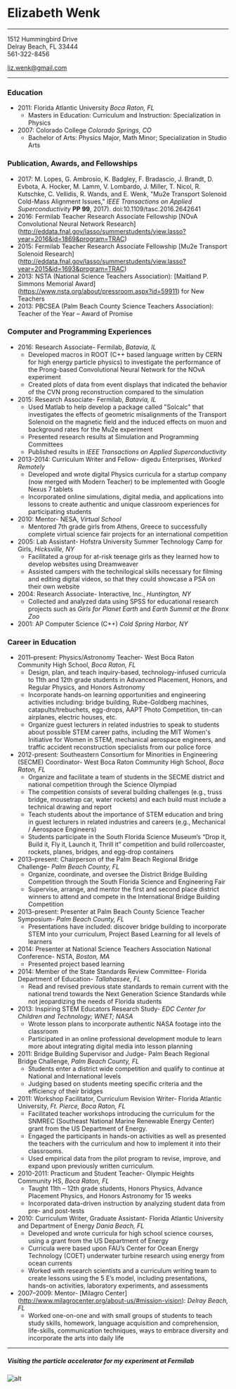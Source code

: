 # Elizabeth Wenk
***

1512 Hummingbird Drive                                                          
Delray Beach, FL 33444                                                          
561-322-8456

liz.wenk@gmail.com

***

### Education
- 2011: Florida Atlantic University *Boca Raton, FL*
    - Masters in Education: Curriculum and Instruction: Specialization in Physics
- 2007: Colorado College *Colorado Springs, CO*
    - Bachelor of Arts: Physics Major, Math Minor; Specialization in Studio Arts

### Publication, Awards, and Fellowships
- 2017: M. Lopes, G. Ambrosio, K. Badgley, F. Bradascio, J. Brandt, D. Evbota, A. Hocker, M. Lamm, V. Lombardo, J. Miller, T. Nicol, R. Kutschke, C. Vellidis, R. Wands, and E. Wenk, "Mu2e Transport Solenoid Cold-Mass Alignment Issues," *IEEE Transactions on Applied Superconductivity* **PP 99**, 2017). doi:10.1109/tasc.2016.2642641 
- 2016: Fermilab Teacher Research Associate Fellowship [NOvA Convolutional Neural Network Research] (http://eddata.fnal.gov/lasso/summerstudents/view.lasso?year=2016&id=1869&program=TRAC)
- 2015: Fermilab Teacher Research Associate Fellowship [Mu2e Transport Solenoid Research] (http://eddata.fnal.gov/lasso/summerstudents/view.lasso?year=2015&id=1693&program=TRAC)
- 2013: NSTA (National Science Teachers Association): [Maitland P. Simmons Memorial Award] (https://www.nsta.org/about/pressroom.aspx?id=59911) for New Teachers
- 2013: PBCSEA (Palm Beach County Science Teachers Association): Teacher of the Year – Award of Promise


### Computer and Programming Experiences
- 2016: Research Associate- Fermilab, *Batavia, IL*
    - Developed macros in ROOT (C++ based language written by CERN for high energy particle physics) to investigate the performance of the Prong-based Convolutional Neural Network for the NOvA experiment
    - Created plots of data from event displays that indicated the behavior of the CVN prong reconstruction compared to the simulation
- 2015: Research Associate- Fermilab, *Batavia, IL*
    - Used Matlab to help develop a package called "Solcalc" that investigates the effects of geometric misalignments of the Transport Solenoid on the magnetic field and the induced effects on muon and background rates for the Mu2e experiment
    - Presented research results at Simulation and Programming Committees
    - Published results in *IEEE Transactions on Applied Superconductivity* 
- 2013-2014: Curriculum Writer and Fellow- digedu Enterprises, *Worked Remotely*
    - Developed and wrote digital Physics curricula for a startup company (now merged with Modern Teacher) to be implemented with Google Nexus 7 tablets
    - Incorporated online simulations, digital media, and applications into lessons to create authentic and unique classroom experiences for participating students
- 2010: Mentor- NESA, *Virtual School*
    - Mentored 7th grade girls from Athens, Greece to successfully complete virtual science fair projects for an international competition
- 2005: Lab Assistant- Hofstra University Summer Technology Camp for Girls, *Hicksville, NY*
    - Facilitated a group for at-risk teenage girls as they learned how to develop websites using Dreamweaver
    - Assisted campers with the technilogical skills necessary for filming and editing digital videos, so that they could showcase a PSA on their own website
- 2004: Research Associate- Interactive, Inc., *Huntington, NY*
    - Collected and analyzed data using SPSS for educational research projects such as *Girls for Planet Earth* and *Earth Summit at the Bronx Zoo*
- 2001: AP Computer Science (C++) *Cold Spring Harbor, NY*

### Career in Education
- 2011–present: Physics/Astronomy Teacher- West Boca Raton Community High School, *Boca Raton, FL*
    - Design, plan, and teach inquiry-based, technology-infused curricula to 11th and 12th grade students in Advanced Placement, Honors, and Regular Physics, and Honors Astronomy
    - Incorporate hands-on learning opportunities and engineering activities including: bridge building, Rube-Goldberg machines, catapults/trebuchets, egg-drops, AAPT Photo Competition, tin-can airplanes, electric houses, etc.
    - Organize guest lecturers in related industries to speak to students about possible STEM career paths, including the MIT Women's Initiative for Women in STEM, mechanical aerospace engineers, and traffic accident reconstruction specialists from our police force
- 2012-present: Southeastern Consortium for Minorities in Engineering (SECME) Coordinator- West Boca Raton Community High School, *Boca Raton, FL*
    - Organize and facilitate a team of students in the SECME district and national competition through the Science Olympiad
    - The competition consists of several building challenges (e.g., truss bridge, mousetrap car, water rockets) and each build must include a technical drawing and report
    - Teach students about the importance of STEM education and bring in guest lecturers in related industries and careers (e.g., Mechanical / Aerospace Engineers)
    - Students participate in the South Florida Science Museum’s “Drop it, Build it, Fly it, Launch it, Thrill it” competition and build rollercoaster, rockets, planes, bridges, and egg-drop containers
- 2013–present: Chairperson of the Palm Beach Regional Bridge Challenge- *Palm Beach County, FL*
    - Organize, coordinate, and oversee the District Bridge Building Competition through the South Florida Science and Engineering Fair
    - Supervise, arrange, and mentor the first and second place district winners to attend and compete in the International Bridge Building Competition
- 2013–present: Presenter at Palm Beach County Science Teacher Symposium- *Palm Beach County, FL*
    - Presentations have included: discover bridge building to incorporate STEM into your curriculum, Project Based Learning for all levels of learners
- 2014: Presenter at National Science Teachers Association National Conference- NSTA, *Boston, MA*
    - Presented project based learning
- 2014: Member of the State Standards Review Committee- Florida Department of Education- *Tallahassee, FL*
    - Read and revised previous state standards to remain current with the national trend towards the Next Generation Science Standards while not jeopardizing the needs of Florida students
- 2013: Inspiring STEM Educators Research Study- *EDC Center for Children and Technology; WNET; NASA*
    - Wrote lesson plans to incorporate authentic NASA footage into the classroom 
    - Participated in an online professional development module to learn more about integrating digital media into lesson planning
- 2011: Bridge Building Supervisor and Judge- Palm Beach Regional Bridge Challenge, *Palm Beach County, FL*
    - Students enter a district wide competition and qualify to continue at National and International levels
    - Judging based on students meeting specific criteria and the efficiency of their bridges
- 2011: Workshop Facilitator, Curriculum Revision Writer- Florida Atlantic University, *Ft. Pierce, Boca Raton, FL*
    - Facilitated teacher workshops introducing the curriculum for the SNMREC (Southeast National Marine Renewable Energy Center) grant from the US Department of Energy.  
    - Engaged the participants in hands-on activities as well as presented the teachers with the curriculum and how to implement it into their classrooms.
    - Used empirical data from the pilot program to revise, improve, and expand upon previously written curriculum.
- 2010-2011: Practicum and Student Teacher- Olympic Heights Community HS, *Boca Raton, FL*
    - Taught 11th – 12th grade students, Honors Physics, Advance Placement Physics, and Honors Astronomy for 15 weeks
    - Incorporated data-driven instruction by analyzing student data from pre- and post-tests
- 2010: Curriculum Writer, Graduate Assistant- Florida Atlantic University and Department of Energy *Dania Beach, FL*
    - Developed and wrote curricula for high school science courses, using a grant from the US Department of Energy  
    - Curricula were based upon FAU’s Center for Ocean Energy Technology (COET) underwater turbine research using energy from ocean currents  
    - Worked with research scientists and a curriculum writing team to create lessons using the 5 E’s model, including presentations, hands-on activities, laboratory experiments, and assessments
- 2007–2009: Mentor- [Milagro Center] (http://www.milagrocenter.org/about-us/#mission-vision): *Delray Beach, FL*
    - Worked one-on-one and with small groups of students to teach study skills, homework, language acquisition and comprehension, life-skills, communication techniques, ways to embrace diversity and incorporate the arts into daily life

***
##### Visiting the particle accelerator for my experiment at Fermilab
![alt](http://news.fnal.gov/wp-content/uploads/2016/09/Liz_Wenk.jpeg)
